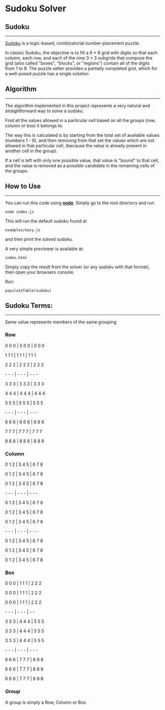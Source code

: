 # Sudoku Solver
## Sudoku
---

[Sudoku](https://en.wikipedia.org/wiki/Sudoku) is a logic-based, combinatorial number-placement puzzle. 

In classic Sudoku, the objective is to fill a 9 × 9 grid with digits so that each column, each row, and each of the nine 3 × 3 subgrids that compose the grid (also called "boxes", "blocks", or "regions") contain all of the digits from 1 to 9. The puzzle setter provides a partially completed grid, which for a well-posed puzzle has a single solution

## Algorithm 
---

The algorithm implemented in this project represents a very natural and straightforward way to solve a sudoku.

Find all the values allowed in a particular cell based on all the *groups* (row, column or box) it belongs to. 

The way this is calculated is by starting from the total set of available values (numbers 1 - 9), and then removing from that set the values which are not allowed in that particular cell, (because the value is already present in another cell in the group).

If a cell is left with only one possible value, that value is "bound" to that cell, and the value is removed as a possible candidate in the remaining cells of the groups.

## How to Use
---
You can run this code using **[node](https://nodejs.org/en/)**.
Simply go to the root directory and run 
```
node index.js
```
This will run the default sudoku found at
```
examples/eazy.js
```
and then print the solved sudoku.

A very simple previewer is available at:
```
index.html
```
Simply copy the result from the solver (or any sudoku with that format),
then open your browsers console.

Run:
```
populateTable(sudoku)
```

## Sudoku Terms:
---
Same value represents members of the same grouping

### **Row**

0 0 0 | 0 0 0 | 0 0 0

1 1 1 | 1 1 1 | 1 1 1

2 2 2 | 2 2 2 | 2 2 2

\- - - | - - - | - - - 

3 3 3 | 3 3 3 | 3 3 3

4 4 4 | 4 4 4 | 4 4 4

5 5 5 | 5 5 5 | 5 5 5

\- - - | - - - | - - -  

6 6 6 | 6 6 6 | 6 6 6

7 7 7 | 7 7 7 | 7 7 7

8 8 8 | 8 8 8 | 8 8 8

### **Column**


0 1 2 | 3 4 5 | 6 7 8

0 1 2 | 3 4 5 | 6 7 8

0 1 2 | 3 4 5 | 6 7 8

\- - - | - - - | - - - 

0 1 2 | 3 4 5 | 6 7 8

0 1 2 | 3 4 5 | 6 7 8

0 1 2 | 3 4 5 | 6 7 8

\- - - | - - - | - - -  

0 1 2 | 3 4 5 | 6 7 8

0 1 2 | 3 4 5 | 6 7 8

0 1 2 | 3 4 5 | 6 7 8

### **Box**

0 0 0 | 1 1 1 | 2 2 2  

0 0 0 | 1 1 1 | 2 2 2  

0 0 0 | 1 1 1 | 2 2 2  

\- - - | - - - | - - 

3 3 3 | 4 4 4 | 5 5 5  

3 3 3 | 4 4 4 | 5 5 5  

3 3 3 | 4 4 4 | 5 5 5  

\- - - | - - - | - - -

6 6 6 | 7 7 7 | 8 8 8  

6 6 6 | 7 7 7 | 8 8 8  

6 6 6 | 7 7 7 | 8 8 8  


### ***Group***

A group is simply a Row, Column or Box.

